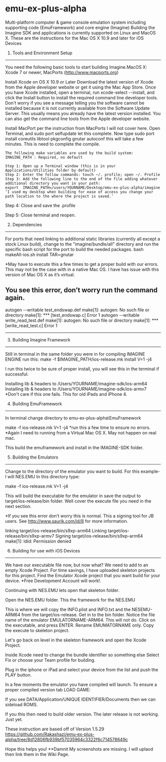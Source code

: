 # emu-ex-plus-alpha
Multi-platform computer &amp; game console emulation system including supporting code (EmuFramework) and core engine (Imagine)
Building the Imagine SDK and applications is currently supported on Linux and MacOS X.
These are the instructions for the Mac OS X 10.9 and later for iOS Devices 

1. Tools and Environment Setup
-----------------------------
You need the following basic tools to start building Imagine.MacOS X: Xcode 7 or newer, MacPorts (http://www.macports.org)


Install Xcode on OS X 10.9 or Later
Download the latest version of Xcode from the Apple developer website or get it using the Mac App Store.
Once you have Xcode installed, open a terminal, run xcode-select --install, and click the Install button to install the required command line developer tools. Don't worry if you see a message telling you the software cannot be installed because it is not currently available from the Software Update Server. This usually means you already have the latest version installed. You can also get the command line tools from the Apple developer website.

Install MacPort per the instruction from MacPorts I will not cover here. Open Terminal, and sudo port selfupdate let this complete.
Now type sudo port install coreutils libtool pkgconfig gnutar autoconf  this will take a few minutes. This is need to complete the compile.

	The following make variables are used by the build system:
	IMAGINE_PATH : Required, no default

	Step 1: Open up a Terminal window (this is in your Applications/Utilities folder by default)
	Step 2: Enter the follow commands: touch ~/. profile; open ~/. Profile
	Step 3: Add the following line to the end of the file adding whatever additional directory you want in your path:
	export  IMAGINE_PATH=/users/YOURNAME/Desktop/emu-ex-plus-alpha/imagine
	‘I used my desktop when building for ease of access you change your path location to the where the project is saved.’
	

Step 4: Close and save the .profile

Step 5:  Close terminal and reopen.

2. Dependencies
-----------------------------
For ports that need linking to additional static libraries (currently all except a stock Linux build), change to the "imagine/bundle/all" directory and run the specific bash script for the port to build the needed packages. 
bash makeAll-ios.sh install TAR=gnutar
 
*May have to execute this a few times to get a proper build with our errors. This may not be the case with in a native Mac OS. 
I have has issue with this version of Mac OS X as it’s virtual. 

You see this error, don’t worry run the command again.
-----------------------------
autogen --writable test_endswap.def
make[1]: autogen: No such file or directory
make[1]: *** [test_endswap.c] Error 1
autogen --writable write_read_test.def
make[1]: autogen: No such file or directory
make[1]: *** [write_read_test.c] Error 1

-----------------------------
3. Building Imagine Framework
-----------------------------
Still in terminal in the same folder you were in for compiling IMAGINE ENGINE run this:
make -f $IMAGINE_PATH/ios-release.mk install V=1 -j4

I run this twice to be sure of proper install, you will see this in the terminal if successful.

Installing lib & headers to /Users/YOURNAME/imagine-sdk/ios-arm64
Installing lib & headers to /Users/YOURNAME/imagine-sdk/ios-armv7 *Don't care if this one fails. This for old iPads and iPhone 4.

4. Building EmuFramework
-----------------------------
In terminal change directory to emu-ex-plus-alpha\EmuFramework

make -f ios-release.mk V=1 -j4 *run this a few time to ensure no errors. *Again I need to running from a Virtual Mac OS X.  May not happen on real mac.

This build the emuframework and install in the IMAGINE-SDK folder.

5. Building the Emulators
-----------------------------
Change to the directory of the emulator you want to build. For this example- I will NES.EMU
In this directory type:

make -f ios-release.mk V=1 -j4

This will build the executable for the emulator in save the output to target/ios-release/bin folder.
Well cover the execute file you need in the next section.



*If you see this error don’t worry this is normal. This a signing tool for JB users. 
See http://www.saurik.com/id/8 for more information.

linking target/ios-release/bin/s9xp-arm64
Linking target/ios-release/bin/s9xp-armv7
Signing target/ios-release/bin/s9xp-arm64
make[1]: ldid: Permission denied

6. Building for use with iOS Devices
-----------------------------
We have our executable file now, but now what? We need to add to an empty Xcode Project. For time savings, I have uploaded skeleton projects for this project.
Find the Emulator Xcode project that you want build for your device. *Free Development Account will work!.



Continuing with NES.EMU lets open that skeleton folder.

Open the NES.EMU folder. This the framework for the NES.EMU




This is where we will copy the INFO.plist and INFO.txt and the NESEMU-ARM64 from the target/ios-release.
Get in to the bin folder. Notice the file name of the emulator EMULATORNAME-ARM64. This will not do.
Click on the executable, and press ENTER. Rename EMUMATORNAME only. Copy the execute to skeleton project.



Let's go back on level in the skeleton framework and open the Xcode Project.


Inside Xcode need to change the bundle identifier so something else
Select Fix or choose your Team profile for building. 



Plug in the iphone or iPad and select your device from the list and push the PLAY button.



In a few moments the emulator you have compiled will launch. To ensure a proper compiled version tab LOAD GAME:


If you see DATA/Application/UNIQUE IDENTIFIER/Documents then we can sideload ROMS.

If you this then need to build older version. The later release is not working. Just yet.



These instruction are based off of Version 1.5.29 
https://github.com/Rakashazi/emu-ex-plus-alpha/tree/8d12806fb939bf57035964c3322f6c714578649c

Hope this helps you!   **Damnit My screenshots are missing. I will uplaod then link them in the Wiki Page.
